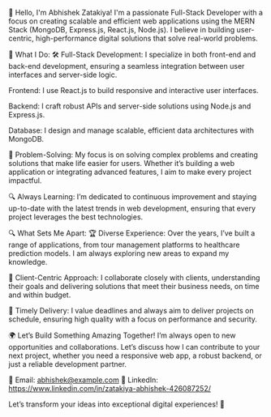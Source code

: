 👋 Hello, I'm Abhishek Zatakiya!
I'm a passionate Full-Stack Developer with a focus on creating scalable and efficient web applications using the MERN Stack (MongoDB, Express.js, React.js, Node.js). I believe in building user-centric, high-performance digital solutions that solve real-world problems.

💼 What I Do:
🛠️ Full-Stack Development: I specialize in both front-end and back-end development, ensuring a seamless integration between user interfaces and server-side logic.

Frontend: I use React.js to build responsive and interactive user interfaces.

Backend: I craft robust APIs and server-side solutions using Node.js and Express.js.

Database: I design and manage scalable, efficient data architectures with MongoDB.

🚀 Problem-Solving: My focus is on solving complex problems and creating solutions that make life easier for users. Whether it’s building a web application or integrating advanced features, I aim to make every project impactful.

🔍 Always Learning: I’m dedicated to continuous improvement and staying up-to-date with the latest trends in web development, ensuring that every project leverages the best technologies.

🔍 What Sets Me Apart:
🏆 Diverse Experience: Over the years, I’ve built a range of applications, from tour management platforms to healthcare prediction models. I am always exploring new areas to expand my knowledge.

💬 Client-Centric Approach: I collaborate closely with clients, understanding their goals and delivering solutions that meet their business needs, on time and within budget.

🚢 Timely Delivery: I value deadlines and always aim to deliver projects on schedule, ensuring high quality with a focus on performance and security.

🌍 Let’s Build Something Amazing Together!
I’m always open to new opportunities and collaborations. Let’s discuss how I can contribute to your next project, whether you need a responsive web app, a robust backend, or just a reliable development partner.

📧 Email: abhishek@example.com
🔗 LinkedIn: https://www.linkedin.com/in/zatakiya-abhishek-426087252/

Let’s transform your ideas into exceptional digital experiences! 🚀
